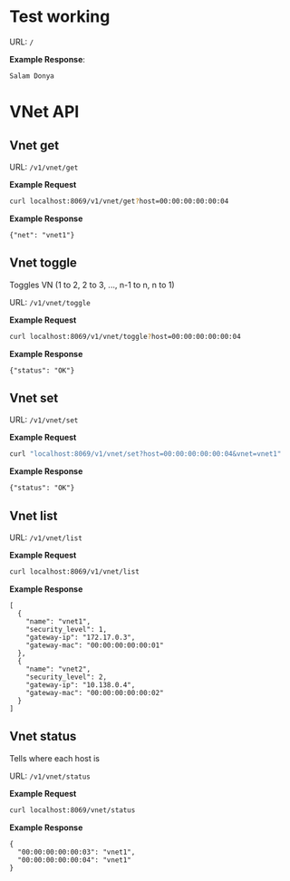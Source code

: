 
# Test working

URL: `/`

**Example Response**: 

```
Salam Donya
```

# VNet API

## Vnet get

URL: `/v1/vnet/get`

**Example Request**

```bash
curl localhost:8069/v1/vnet/get?host=00:00:00:00:00:04
```

**Example Response**

```
{"net": "vnet1"}
```

## Vnet toggle

Toggles VN (1 to 2, 2 to 3, ..., n-1 to n, n to 1)

URL: `/v1/vnet/toggle`

**Example Request**

```bash
curl localhost:8069/v1/vnet/toggle?host=00:00:00:00:00:04

```

**Example Response**

```
{"status": "OK"}
```

## Vnet set

URL: `/v1/vnet/set`

**Example Request**

```bash
curl "localhost:8069/v1/vnet/set?host=00:00:00:00:00:04&vnet=vnet1"
```

**Example Response**

```
{"status": "OK"}
```


## Vnet list

URL: `/v1/vnet/list`

**Example Request**

```bash
curl localhost:8069/v1/vnet/list
```

**Example Response**

```
[
  {
    "name": "vnet1",
    "security_level": 1,
    "gateway-ip": "172.17.0.3",
    "gateway-mac": "00:00:00:00:00:01"
  },
  {
    "name": "vnet2",
    "security_level": 2,
    "gateway-ip": "10.138.0.4",
    "gateway-mac": "00:00:00:00:00:02"
  }
]

```

## Vnet status

Tells where each host is

URL: `/v1/vnet/status`

**Example Request**

```bash
curl localhost:8069/vnet/status
```

**Example Response**

```
{
  "00:00:00:00:00:03": "vnet1",
  "00:00:00:00:00:04": "vnet1"
}
```




